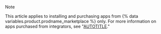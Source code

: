 > [!NOTE]
> This article applies to installing and purchasing apps from {% data variables.product.prodname_marketplace %} only. For more information on apps purchased from integrators, see "[AUTOTITLE](/get-started/exploring-integrations/about-integrations)."
